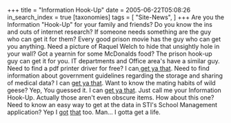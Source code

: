 +++
title = "Information Hook-Up"
date = 2005-06-22T05:08:26
in_search_index = true
[taxonomies]
tags = [
"Site-News",
]
+++
Are you the Information "Hook-Up" for your family and friends? Do you know the ins and outs of internet research? If someone needs something are the guy who can get it for them? Every good prison movie has the guy who can get you anything. Need a picture of Raquel Welch to hide that unsightly hole in your wall? Got a yearnin for some McDonalds food? The prison hook-up guy can get it for you. IT departments and Office area's have a similar guy. Need to find a pdf printer driver for free? I can<a href="http://sector7g.wurzel6.de/pdfcreator/index_en.htm"> get ya that</a>. Need to find information about government guidelines regarding the storage and sharing of medical data? I can <a href="http://www.hipaa.org/">get ya that</a>. Want to know the mating habits of wild geese? Yep, You guessed it. I can <a href="http://www.birdsbybent.com/ch1-10/cangoose.htm">get ya that</a>. Just call me your Information Hook-Up. Actually those aren't even obscure items. How about this one? Need to know an easy way to get at the data in STI's School Management application? Yep I <a href="http://filext.com/detaillist.php?extdetail=TPS">got</a> <a href="http://www.softvelocity.com/products/database_tsodbc.htm">that</a> too. Man... I gotta get a life.
